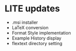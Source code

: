 # LITE updates

* .msi installer
* LaTeX conversion
* Format Style implementation
* Example History display
* flextext directory setting
